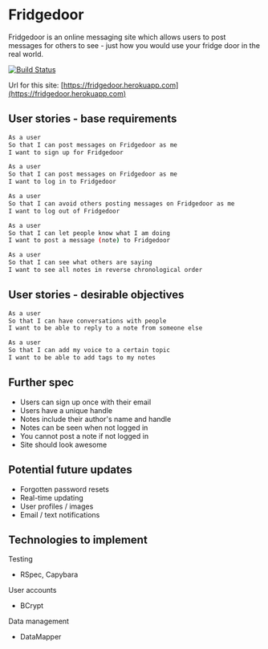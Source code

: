 Fridgedoor
==========

Fridgedoor is an online messaging site which allows users to post messages for others to see - just how you would use your fridge door in the real world.

[![Build Status](https://travis-ci.org/james-miller/chitter-challenge.svg)](https://travis-ci.org/james-miller/chitter-challenge)

Url for this site: [https://fridgedoor.herokuapp.com](https://fridgedoor.herokuapp.com)

User stories - base requirements
--------------------------------

```sh
As a user
So that I can post messages on Fridgedoor as me
I want to sign up for Fridgedoor

As a user
So that I can post messages on Fridgedoor as me
I want to log in to Fridgedoor

As a user
So that I can avoid others posting messages on Fridgedoor as me
I want to log out of Fridgedoor

As a user
So that I can let people know what I am doing  
I want to post a message (note) to Fridgedoor

As a user
So that I can see what others are saying  
I want to see all notes in reverse chronological order
```

User stories - desirable objectives
-----------------------------------

```sh
As a user
So that I can have conversations with people
I want to be able to reply to a note from someone else

As a user
So that I can add my voice to a certain topic
I want to be able to add tags to my notes
```

Further spec
------------

* Users can sign up once with their email
* Users have a unique handle
* Notes include their author's name and handle
* Notes can be seen when not logged in
* You cannot post a note if not logged in
* Site should look awesome

Potential future updates
------------------------

* Forgotten password resets
* Real-time updating
* User profiles / images
* Email / text notifications

Technologies to implement
-------------------------

Testing
* RSpec, Capybara

User accounts
* BCrypt

Data management
* DataMapper
